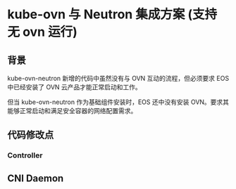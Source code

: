 # kube-ovn 与 Neutron 集成方案 (支持无 ovn 运行)

## 背景
kube-ovn-neutron 新增的代码中虽然没有与 OVN 互动的流程，但必须要求 EOS 中已经安装了 OVN 云产品才能正常启动和工作。

但当 kube-ovn-neutron 作为基础组件安装时，EOS 还中没有安装 OVN。要求其能够正常启动和满足安全容器的网络配置需求。

## 代码修改点

### Controller

## CNI Daemon
